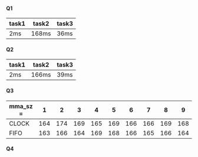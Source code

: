 #### Q1

| task1 | task2 | task3 |
| ----- | ----- | ----- |
| 2ms   | 168ms | 36ms  |



#### Q2

| task1 | task2 | task3 |
| ----- | ----- | ----- |
| 2ms   | 166ms | 39ms  |



#### Q3

| mma_sz = | 1    | 2    | 3    | 4    | 5    | 6    | 7    | 8    | 9    | 10   |
| -------- | ---- | ---- | ---- | ---- | ---- | ---- | ---- | ---- | ---- | ---- |
| CLOCK    | 164  | 174  | 169  | 165  | 169  | 166  | 166  | 169  | 168  | 168  |
| FIFO     | 163  | 166  | 164  | 169  | 168  | 166  | 165  | 166  | 164  | 166  |



#### Q4

